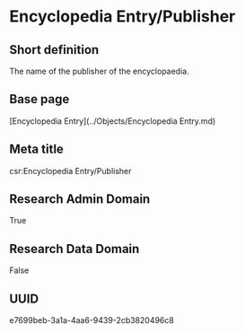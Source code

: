 # Encyclopedia Entry/Publisher
## Short definition
The name of the publisher of the encyclopaedia.
## Base page
[Encyclopedia Entry](../Objects/Encyclopedia Entry.md)
## Meta title
csr:Encyclopedia Entry/Publisher
## Research Admin Domain
True
## Research Data Domain
False
## UUID
e7699beb-3a1a-4aa6-9439-2cb3820496c8
